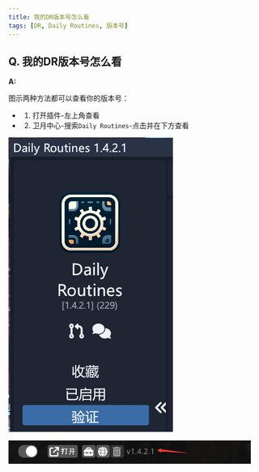 ```yaml
---
title: 我的DR版本号怎么看
tags: [DR, Daily Routines, 版本号]
---
```


## Q. 我的DR版本号怎么看
**A:**

图示两种方法都可以查看你的版本号：

- 1. 打开插件-左上角查看
- 2. 卫月中心-搜索`Daily Routines`-点击并在下方查看

![DR Version0](/assets/FAQ/Main/drVersion0.png)

![DR Version1](/assets/FAQ/Main/drVersion1.png)

